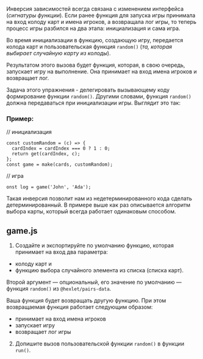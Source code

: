 Инверсия зависимостей всегда связана с изменением интерфейса (_сигнатуры функции_). Если ранее функция для запуска игры принимала на вход колоду карт и имена игроков, а возвращала лог игры, то теперь процесс игры разбился на два этапа: инициализация и сама игра.

Во время инициализации в функцию, создающую игру, передается колода карт и пользовательская функция `random()` (_та, которая выбирает случайную карту из колоды_).

Результатом этого вызова будет функция, которая, в свою очередь, запускает игру на выполнение. Она принимает на вход имена игроков и возвращает лог.

Задача этого упражнения - делегировать вызывающему коду формирование функции `random()`. Другими словами, функция `random()` должна передаваться при инициализации игры. Выглядит это так:

### Пример:

// инициализация

```
const customRandom = (c) => {
  cardIndex = cardIndex === 0 ? 1 : 0;
  return get(cardIndex, c);
};
const game = make(cards, customRandom);
```

// игра

`onst log = game('John', 'Ada');`

Такая инверсия позволит нам из недетерминированного кода сделать детерминированный. В примере выше как раз описывается алгоритм выбора карты, который всегда работает одинаковым способом.

## game.js

1. Создайте и экспортируйте по умолчанию функцию, которая принимает на вход два параметра:

- колоду карт и
- функцию выбора случайного элемента из списка (списка карт).

Второй аргумент — опциональный, его значение по умолчанию — функция `random()` из `@hexlet/pairs-data`.

Ваша функция будет возвращать другую функцию. При этом возвращаемая функция работает следующим образом:

- принимает на вход имена игроков
- запускает игру
- возвращает лог игры

2. Допишите вызов пользовательской функции `random()` в функции `run()`.
